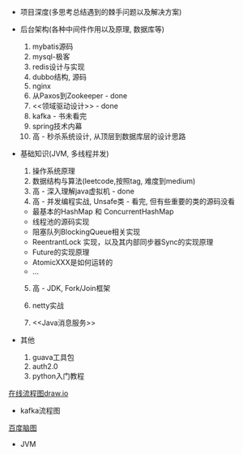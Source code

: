 
- 项目深度(多思考总结遇到的棘手问题以及解决方案)

- 后台架构(各种中间件作用以及原理, 数据库等)
	1) mybatis源码
	2) mysql-极客
	3) redis设计与实现
	4) dubbo结构, 源码
	5) nginx
	6) 从Paxos到Zookeeper - done
	7) <<领域驱动设计>> - done
	8) kafka - 书未看完
	9) spring技术内幕
	10) 高 - 秒杀系统设计, 从顶层到数据库层的设计思路
	
- 基础知识(JVM, 多线程并发)
	1) 操作系统原理
	2) 数据结构与算法(leetcode,按照tag, 难度到medium)
	3) 高 - 深入理解java虚拟机 - done
	4) 高 - 并发编程实战, Unsafe类 - 看完, 但有些重要的类的源码没看
	
	- 最基本的HashMap 和 ConcurrentHashMap
	- 线程池的源码实现
	- 阻塞队列BlockingQueue相关实现
	- ReentrantLock 实现，以及其内部同步器Sync的实现原理
	- Future的实现原理
	- AtomicXXX是如何运转的
	- ...
	
	5) 高 - JDK, Fork/Join框架
  
  6) netty实战
  
  7) <<Java消息服务>>
  
- 其他
	1) guava工具包
	2) auth2.0
	3) python入门教程


[在线流程图draw.io](https://www.draw.io/)
- kafka流程图

[百度脑图](https://naotu.baidu.com/)
- JVM
